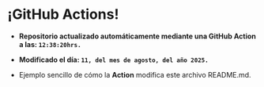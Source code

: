 # ¡GitHub Actions!
* **Repositorio actualizado automáticamente mediante una GitHub Action a las: `12:38:20hrs.`**
* **Modificado el día: `11, del mes de agosto, del año 2025.`**

* Ejemplo sencillo de cómo la **Action** modifica este archivo README.md.
